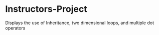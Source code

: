 # Instructors-Project
Displays the use of Inheritance, two dimensional loops, and multiple dot operators
